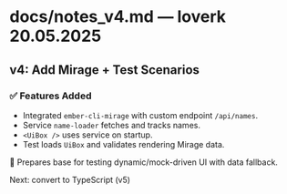 # docs/notes_v4.md — loverk 20.05.2025

## v4: Add Mirage + Test Scenarios

### ✅ Features Added
- Integrated `ember-cli-mirage` with custom endpoint `/api/names`.
- Service `name-loader` fetches and tracks names.
- `<UiBox />` uses service on startup.
- Test loads `UiBox` and validates rendering Mirage data.

🧪 Prepares base for testing dynamic/mock-driven UI with data fallback.

Next: convert to TypeScript (v5)
